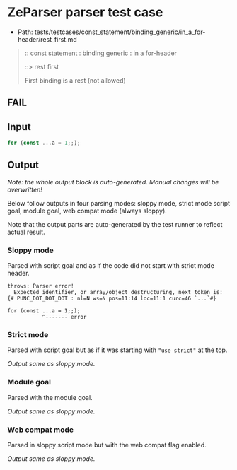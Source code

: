 # ZeParser parser test case

- Path: tests/testcases/const_statement/binding_generic/in_a_for-header/rest_first.md

> :: const statement : binding generic : in a for-header
>
> ::> rest first
>
> First binding is a rest (not allowed)
>
> 

## FAIL

## Input

`````js
for (const ...a = 1;;);
`````

## Output

_Note: the whole output block is auto-generated. Manual changes will be overwritten!_

Below follow outputs in four parsing modes: sloppy mode, strict mode script goal, module goal, web compat mode (always sloppy).

Note that the output parts are auto-generated by the test runner to reflect actual result.

### Sloppy mode

Parsed with script goal and as if the code did not start with strict mode header.

`````
throws: Parser error!
  Expected identifier, or array/object destructuring, next token is: {# PUNC_DOT_DOT_DOT : nl=N ws=N pos=11:14 loc=11:1 curc=46 `...`#}

for (const ...a = 1;;);
           ^------- error
`````

### Strict mode

Parsed with script goal but as if it was starting with `"use strict"` at the top.

_Output same as sloppy mode._

### Module goal

Parsed with the module goal.

_Output same as sloppy mode._

### Web compat mode

Parsed in sloppy script mode but with the web compat flag enabled.

_Output same as sloppy mode._
